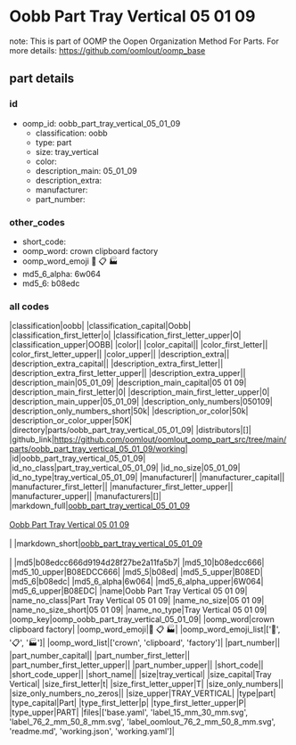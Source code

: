 # Oobb Part Tray Vertical 05 01 09  

note: This is part of OOMP the Oopen Organization Method For Parts. For more details: https://github.com/oomlout/oomp_base

##  part details





### id
* oomp_id: oobb_part_tray_vertical_05_01_09
  * classification: oobb
  * type: part
  * size: tray_vertical
  * color: 
  * description_main: 05_01_09
  * description_extra: 
  * manufacturer: 
  * part_number: 

### other_codes
* short_code: 
* oomp_word: crown clipboard factory
* oomp_word_emoji :crown: :clipboard: :factory:
* md5_6_alpha: 6w064
* md5_6: b08edc

### all codes 
|classification|oobb|
|classification_capital|Oobb|
|classification_first_letter|o|
|classification_first_letter_upper|O|
|classification_upper|OOBB|
|color||
|color_capital||
|color_first_letter||
|color_first_letter_upper||
|color_upper||
|description_extra||
|description_extra_capital||
|description_extra_first_letter||
|description_extra_first_letter_upper||
|description_extra_upper||
|description_main|05_01_09|
|description_main_capital|05 01 09|
|description_main_first_letter|0|
|description_main_first_letter_upper|0|
|description_main_upper|05_01_09|
|description_only_numbers|050109|
|description_only_numbers_short|50k|
|description_or_color|50k|
|description_or_color_upper|50K|
|directory|parts/oobb_part_tray_vertical_05_01_09|
|distributors|[]|
|github_link|https://github.com/oomlout/oomlout_oomp_part_src/tree/main/parts/oobb_part_tray_vertical_05_01_09/working|
|id|oobb_part_tray_vertical_05_01_09|
|id_no_class|part_tray_vertical_05_01_09|
|id_no_size|05_01_09|
|id_no_type|tray_vertical_05_01_09|
|manufacturer||
|manufacturer_capital||
|manufacturer_first_letter||
|manufacturer_first_letter_upper||
|manufacturer_upper||
|manufacturers|[]|
|markdown_full|[oobb_part_tray_vertical_05_01_09](https://github.com/oomlout/oomlout_oomp_part_src/tree/main/parts/oobb_part_tray_vertical_05_01_09/working)<br>[](https://github.com/oomlout/oomlout_oomp_part_src/tree/main/parts/oobb_part_tray_vertical_05_01_09/working)<br>[Oobb Part Tray Vertical 05 01 09](https://github.com/oomlout/oomlout_oomp_part_src/tree/main/parts/oobb_part_tray_vertical_05_01_09/working)<br><br>|
|markdown_short|[oobb_part_tray_vertical_05_01_09](https://github.com/oomlout/oomlout_oomp_part_src/tree/main/parts/oobb_part_tray_vertical_05_01_09/working)<br><br>|
|md5|b08edcc666d9194d28f27be2a11fa5b7|
|md5_10|b08edcc666|
|md5_10_upper|B08EDCC666|
|md5_5|b08ed|
|md5_5_upper|B08ED|
|md5_6|b08edc|
|md5_6_alpha|6w064|
|md5_6_alpha_upper|6W064|
|md5_6_upper|B08EDC|
|name|Oobb Part Tray Vertical 05 01 09|
|name_no_class|Part Tray Vertical 05 01 09|
|name_no_size|05 01 09|
|name_no_size_short|05 01 09|
|name_no_type|Tray Vertical 05 01 09|
|oomp_key|oomp_oobb_part_tray_vertical_05_01_09|
|oomp_word|crown clipboard factory|
|oomp_word_emoji|:crown: :clipboard: :factory:|
|oomp_word_emoji_list|[':crown:', ':clipboard:', ':factory:']|
|oomp_word_list|['crown', 'clipboard', 'factory']|
|part_number||
|part_number_capital||
|part_number_first_letter||
|part_number_first_letter_upper||
|part_number_upper||
|short_code||
|short_code_upper||
|short_name||
|size|tray_vertical|
|size_capital|Tray Vertical|
|size_first_letter|t|
|size_first_letter_upper|T|
|size_only_numbers||
|size_only_numbers_no_zeros||
|size_upper|TRAY_VERTICAL|
|type|part|
|type_capital|Part|
|type_first_letter|p|
|type_first_letter_upper|P|
|type_upper|PART|
|files|['base.yaml', 'label_15_mm_30_mm.svg', 'label_76_2_mm_50_8_mm.svg', 'label_oomlout_76_2_mm_50_8_mm.svg', 'readme.md', 'working.json', 'working.yaml']|
